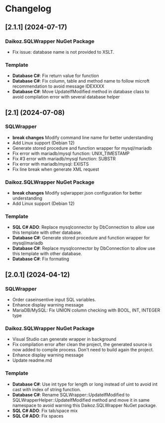 # Changelog

## [2.1.1] (2024-07-17)

### Daikoz.SQLWrapper NuGet Package
- Fix issue: database name is not provided to XSLT.

### Template
- **Database C#**: Fix return value for function
- **Database C#**: Fix column, table and method name to follow microft recommendation to avoid message IDEXXXX
- **Database C#**: Move UpdateIfModified method in database class to avoid compilation error with several database helper


## [2.1] (2024-07-08)

### SQLWrapper
- **break changes** Modify command line name for better understanding
- Add Linux support (Debian 12)
- Generate stored procedure and function wrapper for mysql/mariadb
- Fix error with mariadb/mysql function: UNIX_TIMESTAMP
- Fix #3 error with mariadb/mysql function: SUBSTR
- Fix error with mariadb/mysql: EXISTS
- Fix line break when generate XML request

### Daikoz.SQLWrapper NuGet Package
- **break changes** Modify sqlwrapper.json configuration for better understanding
- Add Linux support (Debian 12)

### Template
- **SQL C# ADO**: Replace mysqlconnector by DbConnection to allow use this template with other database.
- **Database C#**: Generate stored procedure and function wrapper for mysql/mariadb
- **Database C#**: Replace mysqlconnector by DbConnection to allow use this template with other database.
- **Database C#**: Fix formating


## [2.0.1] (2024-04-12)

### SQLWrapper
- Order caseinsentive input SQL variables.
- Enhance display warning message
- MariaDB/MySQL: Fix UNION column checking with BOOL, INT, INTEGER type

### Daikoz.SQLWrapper NuGet Package
- Visual Studio can generate wrapper in background
- Fix compilation error after clean the project, the generated source is now added to compile process. Don't need to build again the project.
- Enhance display warning message
- Update readme.md

### Template
- **Database C#**: Use int type for length or long instead of uint to avoid int cast with index of string function.
- **Database C#**: Rename SQLWrapper::UpdateIfModified to SQLWrapperHelper::UpdateIfModified method and move it in same namespace to avoid warning this Daikoz.SQLWrapper NuGet package.
- **SQL C# ADO**: Fix tab/space mix
- **SQL C# ADO**: Fix spaces
